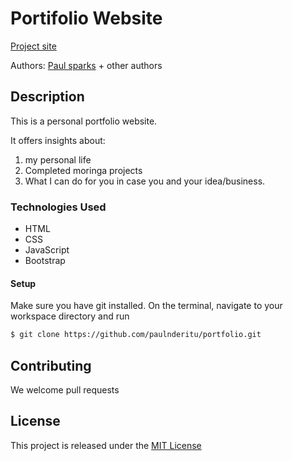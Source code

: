 # Portifolio Website

[Project site](https://paulsparks.github.io/)

Authors: [Paul sparks](https://paulnderitu17@gmail.com) + other authors

## Description

This is a personal portfolio website.

It offers insights about:
1. my personal life
2. Completed moringa projects
3. What I can do for you in case you and your idea/business.

### Technologies Used
* HTML
* CSS
* JavaScript
* Bootstrap



#### Setup

Make sure you have git installed. On the terminal, navigate to your workspace directory and run

```bash
$ git clone https://github.com/paulnderitu/portfolio.git
```
## Contributing

We welcome pull requests

## License

This project is released under the [MIT License](./LICENSE.md)
